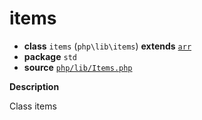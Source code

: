 # items

- **class** `items` (`php\lib\items`) **extends** [`arr`](https://github.com/jphp-compiler/jphp/blob/master/jphp-runtime/api-docs/classes/php/lib/arr.md)
- **package** `std`
- **source** [`php/lib/Items.php`](./src/main/resources/JPHP-INF/sdk/php/lib/Items.php)

**Description**

Class items